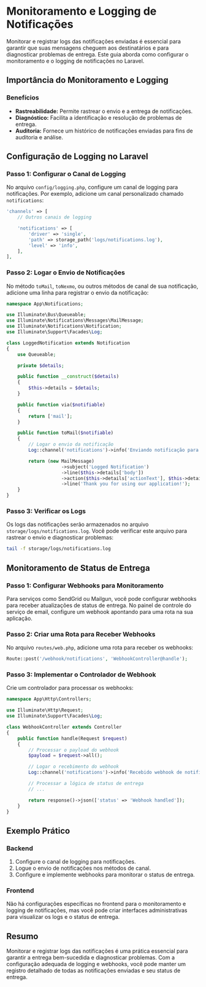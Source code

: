 # Monitoramento e Logging de Notificações

Monitorar e registrar logs das notificações enviadas é essencial para garantir que suas mensagens cheguem aos destinatários e para diagnosticar problemas de entrega. Este guia aborda como configurar o monitoramento e o logging de notificações no Laravel.

## Importância do Monitoramento e Logging

### Benefícios

- **Rastreabilidade:** Permite rastrear o envio e a entrega de notificações.
- **Diagnóstico:** Facilita a identificação e resolução de problemas de entrega.
- **Auditoria:** Fornece um histórico de notificações enviadas para fins de auditoria e análise.

## Configuração de Logging no Laravel

### Passo 1: Configurar o Canal de Logging

No arquivo `config/logging.php`, configure um canal de logging para notificações. Por exemplo, adicione um canal personalizado chamado `notifications`:

```php
'channels' => [
    // Outros canais de logging

    'notifications' => [
        'driver' => 'single',
        'path' => storage_path('logs/notifications.log'),
        'level' => 'info',
    ],
],
```

### Passo 2: Logar o Envio de Notificações

No método `toMail`, `toNexmo`, ou outros métodos de canal de sua notificação, adicione uma linha para registrar o envio da notificação:

```php
namespace App\Notifications;

use Illuminate\Bus\Queueable;
use Illuminate\Notifications\Messages\MailMessage;
use Illuminate\Notifications\Notification;
use Illuminate\Support\Facades\Log;

class LoggedNotification extends Notification
{
    use Queueable;

    private $details;

    public function __construct($details)
    {
        $this->details = $details;
    }

    public function via($notifiable)
    {
        return ['mail'];
    }

    public function toMail($notifiable)
    {
        // Logar o envio da notificação
        Log::channel('notifications')->info('Enviando notificação para ' . $notifiable->email);

        return (new MailMessage)
                    ->subject('Logged Notification')
                    ->line($this->details['body'])
                    ->action($this->details['actionText'], $this->details['actionURL'])
                    ->line('Thank you for using our application!');
    }
}
```

### Passo 3: Verificar os Logs

Os logs das notificações serão armazenados no arquivo `storage/logs/notifications.log`. Você pode verificar este arquivo para rastrear o envio e diagnosticar problemas:

```bash
tail -f storage/logs/notifications.log
```

## Monitoramento de Status de Entrega

### Passo 1: Configurar Webhooks para Monitoramento

Para serviços como SendGrid ou Mailgun, você pode configurar webhooks para receber atualizações de status de entrega. No painel de controle do serviço de email, configure um webhook apontando para uma rota na sua aplicação.

### Passo 2: Criar uma Rota para Receber Webhooks

No arquivo `routes/web.php`, adicione uma rota para receber os webhooks:

```php
Route::post('/webhook/notifications', 'WebhookController@handle');
```

### Passo 3: Implementar o Controlador de Webhook

Crie um controlador para processar os webhooks:

```php
namespace App\Http\Controllers;

use Illuminate\Http\Request;
use Illuminate\Support\Facades\Log;

class WebhookController extends Controller
{
    public function handle(Request $request)
    {
        // Processar o payload do webhook
        $payload = $request->all();

        // Logar o recebimento do webhook
        Log::channel('notifications')->info('Recebido webhook de notificação', $payload);

        // Processar a lógica de status de entrega
        // ...

        return response()->json(['status' => 'Webhook handled']);
    }
}
```

## Exemplo Prático

### Backend

1. Configure o canal de logging para notificações.
2. Logue o envio de notificações nos métodos de canal.
3. Configure e implemente webhooks para monitorar o status de entrega.

### Frontend

Não há configurações específicas no frontend para o monitoramento e logging de notificações, mas você pode criar interfaces administrativas para visualizar os logs e o status de entrega.

## Resumo

Monitorar e registrar logs das notificações é uma prática essencial para garantir a entrega bem-sucedida e diagnosticar problemas. Com a configuração adequada de logging e webhooks, você pode manter um registro detalhado de todas as notificações enviadas e seu status de entrega.
